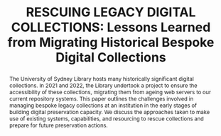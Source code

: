 ---
abstract: The University of Sydney Library hosts many historically significant digital
  collections. In 2021 and 2022, the Library undertook a project to ensure the accessibility
  of these collections, migrating them from ageing web servers to our current repository
  systems. This paper outlines the challenges involved in managing bespoke legacy
  collections at an institution in the early stages of building digital preservation
  capacity. We discuss the approaches taken to make use of existing systems, capabilities,
  and resourcing to rescue collections and prepare for future preservation actions.
creators:
- Maloney, Kayla
- McAlpine, Katrina
- Stanton, Jennifer
date: null
document_url: https://www.ideals.illinois.edu/items/128324/bitstreams/429013/data.pdf
grand_parent: iPRES
institutions: []
keywords:
- digital humanities
- legacy digital content
- data curation
- sustainability
- digital preservation
landing_page_url: https://hdl.handle.net/2142/121121
language: eng
layout: publication
license: CC-BY 4.0 International
notes_url: null
parent: iPRES 2023
presentation_url: https://hdl.handle.net/2142/121654
publication_type: paper
size: null
source_name: iPRES
title: 'RESCUING LEGACY DIGITAL COLLECTIONS: Lessons Learned from Migrating Historical
  Bespoke Digital Collections'
year: 2023
---